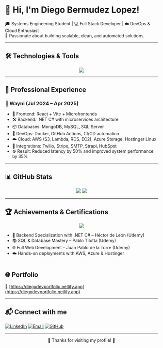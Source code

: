 # 👋 Hi, I'm Diego Bermudez Lopez!

🎓 Systems Engineering Student | 💻 Full Stack Developer | ☁️ DevOps & Cloud Enthusiast  
🚀 Passionate about building scalable, clean, and automated solutions.

---

## 🛠️ Technologies & Tools

<p align="center">
  <img src="https://skillicons.dev/icons?i=react,ts,js,python,dotnet,csharp,dart,astro,flutter,html,css,tailwind,vite,zustand,shadcn,docker,linux,git,github,aws,azure,vscode,visualstudio,androidstudio,figma" />
</p>

---

## 💼 Professional Experience

### 🏢 Wayni (Jul 2024 – Apr 2025)
- 🔧 Frontend: React + Vite + Microfrontends
- 🛠 Backend: .NET C# with microservices architecture
- 📦 Databases: MongoDB, MySQL, SQL Server
- 🧪 DevOps: Docker, GitHub Actions, CI/CD automation
- ☁️ Cloud: AWS (S3, Lambda, RDS, EC2), Azure Storage, Hostinger Linux
- 🔌 Integrations: Twilio, Stripe, SMTP, Strapi, HubSpot
- ⚙️ Result: Reduced latency by 50% and improved system performance by 35%

---

## 📊 GitHub Stats

<p align="center">
  <img src="https://github-readme-stats.vercel.app/api?username=D14LB3L0&show_icons=true&theme=github_dark" />
  <img src="https://github-readme-stats.vercel.app/api/top-langs/?username=D14LB3L0&layout=compact&theme=github_dark" />
</p>

---

## 🏆 Achievements & Certifications

<p align="center">
  <img src="https://github-profile-trophy.vercel.app/?username=D14LB3L0&theme=darkhub&column=6&margin-w=10" />
</p>

- 🧠 Backend Specialization with .NET C# – Héctor de León (Udemy)  
- 📚 SQL & Database Mastery – Pablo Tilotta (Udemy)  
- 🌐 Full Web Development – Juan Pablo de la Torre (Udemy)  
- ☁️ Hands-on deployments with AWS, Azure & Hostinger

---

## 🌐 Portfolio

🔗 [https://diegodevportfolio.netlify.app](https://diegodevportfolio.netlify.app)

---

## 📬 Connect with me

[![LinkedIn](https://img.shields.io/badge/LinkedIn-blue?logo=linkedin&style=for-the-badge)](https://www.linkedin.com/in/diego-bermudez-lopez-855885266/)
[![Email](https://img.shields.io/badge/Gmail-red?logo=gmail&style=for-the-badge)](mailto:diegobdev2024@gmail.com)
[![GitHub](https://img.shields.io/badge/GitHub-181717?logo=github&style=for-the-badge)](https://github.com/D14LB3L0)

---

<p align="center">🚀 Thanks for visiting my profile! 🌟</p>
